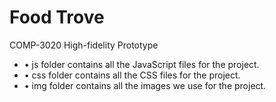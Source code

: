 # Food Trove
COMP-3020 High-fidelity Prototype

- • js folder contains all the JavaScript files for the project.
- • css folder contains all the CSS files for the project.
- • img folder contains all the images we use for the project.
